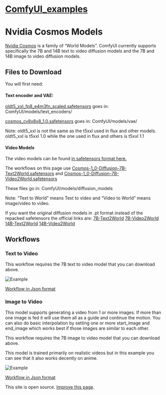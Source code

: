 
# [ComfyUI\_examples](https://comfyanonymous.github.io/ComfyUI_examples/)

# Nvidia Cosmos Models

[Nvidia Cosmos](https://www.nvidia.com/en-us/ai/cosmos/) is a family of “World Models”. ComfyUI currently supports specifically the 7B and 14B text to video diffusion models and the 7B and 14B image to video diffusion models.

## Files to Download

You will first need:

#### Text encoder and VAE:

[oldt5\_xxl\_fp8\_e4m3fn\_scaled.safetensors](https://huggingface.co/comfyanonymous/cosmos_1.0_text_encoder_and_VAE_ComfyUI/tree/main/text_encoders) goes in: ComfyUI/models/text\_encoders/

[cosmos\_cv8x8x8\_1.0.safetensors](https://huggingface.co/comfyanonymous/cosmos_1.0_text_encoder_and_VAE_ComfyUI/blob/main/vae/cosmos_cv8x8x8_1.0.safetensors) goes in: ComfyUI/models/vae/

Note: oldt5\_xxl is not the same as the t5xxl used in flux and other models.
oldt5\_xxl is t5xxl 1.0 while the one used in flux and others is t5xxl 1.1

#### Video Models

The video models can be found [in safetensors format here.](https://huggingface.co/mcmonkey/cosmos-1.0/tree/main)

The workflows on this page use [Cosmos-1\_0-Diffusion-7B-Text2World.safetensors](https://huggingface.co/mcmonkey/cosmos-1.0/blob/main/Cosmos-1_0-Diffusion-7B-Text2World.safetensors) and [Cosmos-1\_0-Diffusion-7B-Video2World.safetensors](https://huggingface.co/mcmonkey/cosmos-1.0/blob/main/Cosmos-1_0-Diffusion-7B-Video2World.safetensors)

These files go in: ComfyUI/models/diffusion\_models

Note: “Text to World” means Text to video and “Video to World” means image/video to video.

If you want the original diffusion models in .pt format instead of the repacked safetensors the official links are: [7B-Text2World](https://huggingface.co/nvidia/Cosmos-1.0-Diffusion-7B-Text2World) [7B-Video2World](https://huggingface.co/nvidia/Cosmos-1.0-Diffusion-7B-Video2World) [14B-Text2World](https://huggingface.co/nvidia/Cosmos-1.0-Diffusion-14B-Text2World) [14B-Video2World](https://huggingface.co/nvidia/Cosmos-1.0-Diffusion-14B-Video2World)

## Workflows

### Text to Video

This workflow requires the 7B text to video model that you can download above.

![Example](/ComfyUI_examples/cosmos/text_to_video_cosmos_7B.webp)

[Workflow in Json format](/ComfyUI_examples/cosmos/text_to_video_cosmos_7B.json)

### Image to Video

This model supports generating a video from 1 or more images. If more than one image is fed it will use them all as a guide and continue the motion. You can also do basic interpolation by setting one or more start\_image and end\_image which works best if those images are similar to each other.

This workflow requires the 7B image to video model that you can download above.

This model is trained primarily on realistic videos but in this example you can see that it also works decently on anime.

![Example](/ComfyUI_examples/cosmos/image_to_video_cosmos_7B.webp)

[Workflow in Json format](/ComfyUI_examples/cosmos/image_to_video_cosmos_7B.json)

This site is open source. [Improve this page](https://github.com/comfyanonymous/ComfyUI_examples/edit/master/cosmos/README.md).


